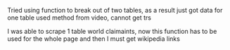 Tried using function to break out of two tables, as a result just got data for one table 
used method from video, cannot get trs 

I was able to scrape 1 table world claimaints, now this function has to be used for the whole page and then I must get wikipedia links 